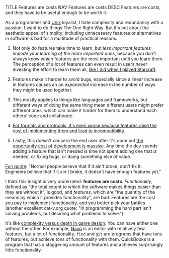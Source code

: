 TITLE Features are costs
NAV Features are costs
DESC Features are costs, and they have to be useful enough to be worth it.

As a programmer and [Unix](why_unix) loyalist, I hate complexity and redundancy with a passion. I want to do things The One Right Way. But it's not about the aesthetic appeal of simplity; including unnecessary features or alternatives in software is bad for a multitude of practical reasons.

1. Not only do features take time to learn, but *less important features impede your learning of the more important ones*, because you don't always know which features are the most important until you learn them. The perception of a lot of features can even result in users *never* investing the effort to learn them all, [like I did when I played Starcraft](https://yujiri.xyz/game_design/simplicity).

2. Features make it harder to avoid bugs, especially since a linear increase in features causes an an *exponential* increase in the number of ways they might be used together.

3. This mostly applies to things like languages and frameworks, but different ways of doing the same thing mean different users might prefer different ones, which can make it harder for them to understand each others' code and collaborate.

4. [For formats and protocols, it's even worse because features raise the cost of implementing them and lead to incompatibility](https://yujiri.xyz/software/specs_are_contravariant).

5. Lastly, this doesn't concern the end user after it's done but [the opportunity cost of development is massive](https://yujiri.xyz/software/kill_software). Any time the dev spends adding a feature that isn't needed is time not spent adding one that *is* needed, or fixing bugs, or doing something else of value.

[Fun quote](http://quotes.cat-v.org/programming/): "Normal people believe that if it ain't broke, don't fix it. Engineers believe that if it ain't broke, it doesn't have enough features yet."

I think this insight is very underrated: **features are costs**. *Functionality*, defined as "the total extent to which the software makes things easier than they are without it", is good, and *features*, which are "the quantity of the means by which it provides functionality", are bad. Features are the cost you pay to implement functionality, and you better pick your battles (another excellent cat-v.org quote: "In programming the hard part isn't solving problems, but deciding what problems to solve.").

It's like [complexity versus depth in game design](https://yujiri.xyz/game_design/depth). You can have either one without the other. For example, [Nano](https://yujiri.xyz/software/nano) is an editor with relatively few features, but a lot of functionality. `find` and `git` are programs that have tons of features, but achieve tons of functionality with them. QuickBooks is a program that has a staggering amount of features and achieves surprisingly little functionality.

